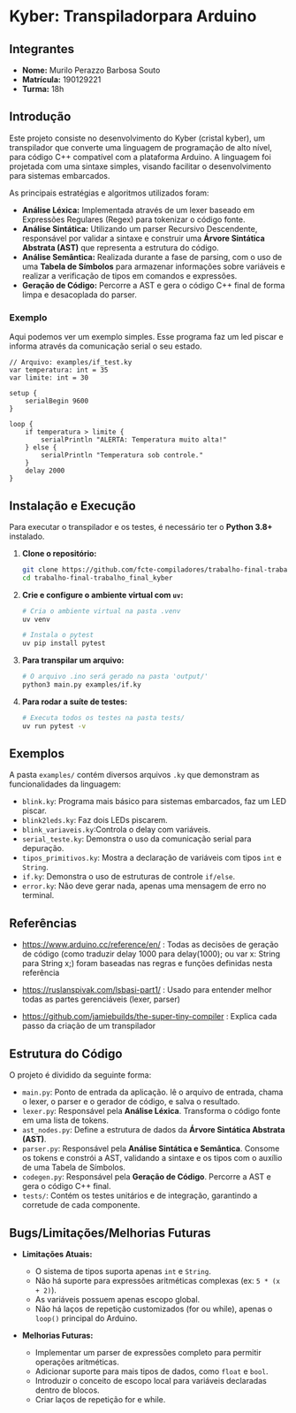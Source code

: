 # Kyber: Transpiladorpara Arduino

## Integrantes

* **Nome:** Murilo Perazzo Barbosa Souto
* **Matrícula:** 190129221
* **Turma:** 18h

## Introdução

Este projeto consiste no desenvolvimento do Kyber (cristal kyber), um transpilador que converte uma linguagem de programação de alto nível, para código C++ compatível com a plataforma Arduino. A linguagem foi projetada com uma sintaxe simples, visando facilitar o desenvolvimento para sistemas embarcados.

As principais estratégias e algoritmos utilizados foram:
* **Análise Léxica:** Implementada através de um lexer baseado em Expressões Regulares (Regex) para tokenizar o código fonte.
* **Análise Sintática:** Utilizando um parser Recursivo Descendente, responsável por validar a sintaxe e construir uma **Árvore Sintática Abstrata (AST)** que representa a estrutura do código.
* **Análise Semântica:** Realizada durante a fase de parsing, com o uso de uma **Tabela de Símbolos** para armazenar informações sobre variáveis e realizar a verificação de tipos em comandos e expressões.
* **Geração de Código:** Percorre a AST e gera o código C++ final de forma limpa e desacoplada do parser.

### Exemplo

Aqui podemos ver um exemplo simples. Esse programa faz um led piscar e informa através da comunicação serial o seu estado.

```kyber
// Arquivo: examples/if_test.ky
var temperatura: int = 35
var limite: int = 30

setup {
    serialBegin 9600
}

loop {
    if temperatura > limite {
        serialPrintln "ALERTA: Temperatura muito alta!"
    } else {
        serialPrintln "Temperatura sob controle."
    }
    delay 2000 
}
```

## Instalação e Execução

Para executar o transpilador e os testes, é necessário ter o **Python 3.8+** instalado.

1.  **Clone o repositório:**
    ```sh
    git clone https://github.com/fcte-compiladores/trabalho-final-trabalho_final_kyber
    cd trabalho-final-trabalho_final_kyber
    ```

2.  **Crie e configure o ambiente virtual com `uv`:**
    ```sh
    # Cria o ambiente virtual na pasta .venv
    uv venv

    # Instala o pytest
    uv pip install pytest
    ```

3.  **Para transpilar um arquivo:**
    ```sh
    # O arquivo .ino será gerado na pasta 'output/'
    python3 main.py examples/if.ky
    ```

4.  **Para rodar a suíte de testes:**
    ```sh
    # Executa todos os testes na pasta tests/
    uv run pytest -v
    ```

## Exemplos

A pasta `examples/` contém diversos arquivos `.ky` que demonstram as funcionalidades da linguagem:

* `blink.ky`: Programa mais básico para sistemas embarcados, faz um LED piscar.
* `blink2leds.ky`: Faz dois LEDs piscarem.
* `blink_variaveis.ky`:Controla o delay com variáveis.
* `serial_teste.ky`: Demonstra o uso da comunicação serial para depuração.
* `tipos_primitivos.ky`: Mostra a declaração de variáveis com tipos `int` e `String`.
* `if.ky`: Demonstra o uso de estruturas de controle `if/else`.
* `error.ky`: Não deve gerar nada, apenas uma mensagem de erro no terminal.

## Referências

* https://www.arduino.cc/reference/en/ : Todas as decisões de geração de código (como traduzir delay 1000 para delay(1000); ou var x: String para String x;) foram baseadas nas regras e funções definidas nesta referência

* https://ruslanspivak.com/lsbasi-part1/ : Usado para entender melhor todas as partes gerenciáveis (lexer, parser)

* https://github.com/jamiebuilds/the-super-tiny-compiler : Explica cada passo da criação de um transpilador

## Estrutura do Código

O projeto é dividido da seguinte forma:

* `main.py`: Ponto de entrada da aplicação. lê o arquivo de entrada, chama o lexer, o parser e o gerador de código, e salva o resultado.
* `lexer.py`: Responsável pela **Análise Léxica**. Transforma o código fonte em uma lista de tokens.
* `ast_nodes.py`: Define a estrutura de dados da **Árvore Sintática Abstrata (AST)**.
* `parser.py`: Responsável pela **Análise Sintática e Semântica**. Consome os tokens e constrói a AST, validando a sintaxe e os tipos com o auxílio de uma Tabela de Símbolos.
* `codegen.py`: Responsável pela **Geração de Código**. Percorre a AST e gera o código C++ final.
* `tests/`: Contém os testes unitários e de integração, garantindo a corretude de cada componente.

## Bugs/Limitações/Melhorias Futuras

* **Limitações Atuais:**
    * O sistema de tipos suporta apenas `int` e `String`.
    * Não há suporte para expressões aritméticas complexas (ex: `5 * (x + 2)`).
    * As variáveis possuem apenas escopo global.
    * Não há laços de repetição customizados (for ou while), apenas o `loop()` principal do Arduino.

* **Melhorias Futuras:**
    * Implementar um parser de expressões completo para permitir operações aritméticas.
    * Adicionar suporte para mais tipos de dados, como `float` e `bool`.
    * Introduzir o conceito de escopo local para variáveis declaradas dentro de blocos.
    * Criar laços de repetição for e while.